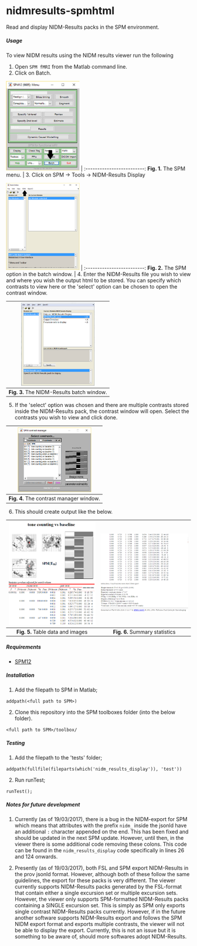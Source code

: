 # nidmresults-spmhtml

Read and display NIDM-Results packs in the SPM environment.

##### Usage

To view NIDM results using the NIDM results viewer run the following

1. Open `SPM fMRI` from the Matlab command line.
1. Click on Batch.

<img src="Doc/examplemenu1.png" width="200">  |
:-------------------------:
 **Fig. 1.** The SPM menu. |
3. Click on SPM -> Tools -> NIDM-Results Display

<img src="Doc/examplemenu2.png" width="200">  |
:-------------------------:
 **Fig. 2.** The SPM option in the batch window. |
4. Enter the NIDM-Results file you wish to view and where you wish the output html to be stored. You can specify which contrasts to view here or the 'select' option can be chosen to open the contrast window.

<img src="Doc/example_batch.png" width="200"> |  
:-------------------------:|
 **Fig. 3.** The NIDM-Results batch window. |
5. If the 'select' option was chosen and there are multiple contrasts stored inside the NIDM-Results pack, the contrast window will open. Select the contrasts you wish to view and click done. 

<img src="Doc/example_conMan.png" width="200"> |
:-------------------------:|
 **Fig. 4.** The contrast manager window. |
6. This should create output like the below.

<img src="Doc/example1.png" width="300">            |  <img src="Doc/example2.png" width="300">
:-------------------------:|:-------------------------:
 **Fig. 5.** Table data and images  |  **Fig. 6.** Summary statistics

##### Requirements

- [SPM12](http://www.fil.ion.ucl.ac.uk/spm/software/spm12/)

##### Installation

1. Add the filepath to SPM in Matlab;

 ```
 addpath(<full path to SPM>)
 ```
2. Clone this repository into the SPM toolboxes folder (into the below folder).
 ```
 <full path to SPM>/toolbox/
 ``` 

##### Testing

1. Add the filepath to the 'tests' folder;

 ```
addpath(fullfile(fileparts(which('nidm_results_display')), 'test'))
 ```
2. Run runTest;

 ```
 runTest();
 ```


##### Notes for future development

1. Currently (as of 19/03/2017), there is a bug in the NIDM-export for SPM which means that attributes with the prefix `nidm_` inside the jsonld have an additional `:` character appended on the end. This has been fixed and should be updated in the next SPM update. However, until then, in the viewer there is some additional code removing these colons. This code can be found in the `nidm_results_display` code specifically in lines 26 and 124 onwards.

1. Presently (as of 19/03/2017), both FSL and SPM export NIDM-Results in the prov jsonld format. However, although both of these follow the same guidelines, the export for these packs is very different. The viewer currently supports NIDM-Results packs generated by the FSL-format that contain either a single excursion set or multiple excursion sets. 
However, the viewer only supports SPM-formatted NIDM-Results packs containing a SINGLE excursion set. This is simply as SPM only exports single contrast NIDM-Results packs currently. However, if in the future another software supports NIDM-Results export and follows the SPM NIDM export format and exports multiple contrasts, the viewer will not be able to display the export. Currently, this is not an issue but it is something to be aware of, should more softwares adopt NIDM-Results. 
